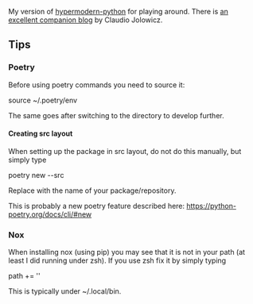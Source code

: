My version of [hypermodern-python](https://github.com/cjolowicz/hypermodern-python) for playing around. There is [an excellent companion blog](https://cjolowicz.github.io/posts/hypermodern-python-01-setup/) by Claudio Jolowicz.

## Tips

### Poetry
Before using poetry commands you need to source it:

source ~/.poetry/env

The same goes after switching to the directory to develop further.

#### Creating src layout
When setting up the package in src layout, do not do this manually, but simply type

poetry new --src <package-name>

Replace <package-name> with the name of your package/repository.

This is probably a new poetry feature described here: https://python-poetry.org/docs/cli/#new

### Nox
When installing nox (using pip) you may see that it is not in your path (at least I did running under zsh). If you use zsh fix it by simply typing 

path += '<the path to the installed bin>'

This is typically under ~/.local/bin.